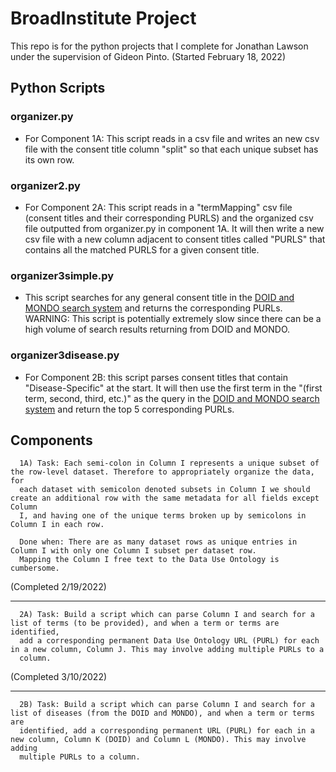 # BroadInstitute Project

This repo is for the python projects that I complete for Jonathan Lawson under the supervision of Gideon Pinto. (Started February 18, 2022)

## Python Scripts
### organizer.py
- For Component 1A: This script reads in a csv file and writes an new csv file with the consent title column "split" so that each unique subset has its own row.

### organizer2.py
- For Component 2A: This script reads in a "termMapping" csv file (consent titles and their corresponding PURLS) and the organized csv file outputted from organizer.py in component 1A. It will then write a new csv file with a new column adjacent to consent titles called "PURLS" that contains all the matched PURLS for a given consent title.

### organizer3simple.py
- This script searches for any general consent title in the [DOID and MONDO search system](https://www.ebi.ac.uk/ols/search?q=cancer&groupField=iri&start=0&ontology=mondo&ontology=doid) and returns the corresponding PURLs. WARNING: This script is potentially extremely slow since there can be a high volume of search results returning from DOID and MONDO. 

### organizer3disease.py
- For Component 2B: this script parses consent titles that contain "Disease-Specific" at the start. It will then use the first term in the 
"(first term, second, third, etc.)" as the query in the [DOID and MONDO search system](https://www.ebi.ac.uk/ols/search?q=cancer&groupField=iri&start=0&ontology=mondo&ontology=doid) and return the top 5 corresponding PURLs.

## Components

      1A) Task: Each semi-colon in Column I represents a unique subset of the row-level dataset. Therefore to appropriately organize the data, for
      each dataset with semicolon denoted subsets in Column I we should create an additional row with the same metadata for all fields except Column
      I, and having one of the unique terms broken up by semicolons in Column I in each row.

      Done when: There are as many dataset rows as unique entries in Column I with only one Column I subset per dataset row. 
      Mapping the Column I free text to the Data Use Ontology is cumbersome.

(Completed 2/19/2022)

---

      2A) Task: Build a script which can parse Column I and search for a list of terms (to be provided), and when a term or terms are identified,
      add a corresponding permanent Data Use Ontology URL (PURL) for each in a new column, Column J. This may involve adding multiple PURLs to a
      column.

(Completed 3/10/2022)

---

      2B) Task: Build a script which can parse Column I and search for a list of diseases (from the DOID and MONDO), and when a term or terms are
      identified, add a corresponding permanent URL (PURL) for each in a new column, Column K (DOID) and Column L (MONDO). This may involve adding
      multiple PURLs to a column.

